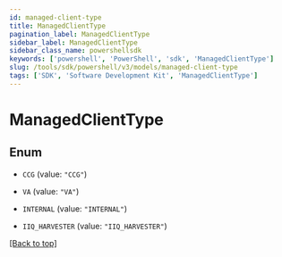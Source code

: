 ```yaml
---
id: managed-client-type
title: ManagedClientType
pagination_label: ManagedClientType
sidebar_label: ManagedClientType
sidebar_class_name: powershellsdk
keywords: ['powershell', 'PowerShell', 'sdk', 'ManagedClientType'] 
slug: /tools/sdk/powershell/v3/models/managed-client-type
tags: ['SDK', 'Software Development Kit', 'ManagedClientType']
---
```



# ManagedClientType

## Enum


* `CCG` (value: `"CCG"`)

* `VA` (value: `"VA"`)

* `INTERNAL` (value: `"INTERNAL"`)

* `IIQ_HARVESTER` (value: `"IIQ_HARVESTER"`)


[[Back to top]](#) 


